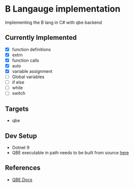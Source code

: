 # B Langauge implementation

Implementing the B lang in C# with qbe backend

## Currently Implemented

-   [x] function definitions
-   [x] extrn
-   [x] function calls
-   [x] auto
-   [x] variable assignment
-   [ ] Global variables
-   [ ] if else
-   [ ] while
-   [ ] switch

## Targets

-   qbe

## Dev Setup

-   Dotnet 9
-   QBE executable in path needs to be built from source [here](https://c9x.me/compile/releases.html)

## References

-   [QBE Docs](https://c9x.me/compile/doc/il.html)
